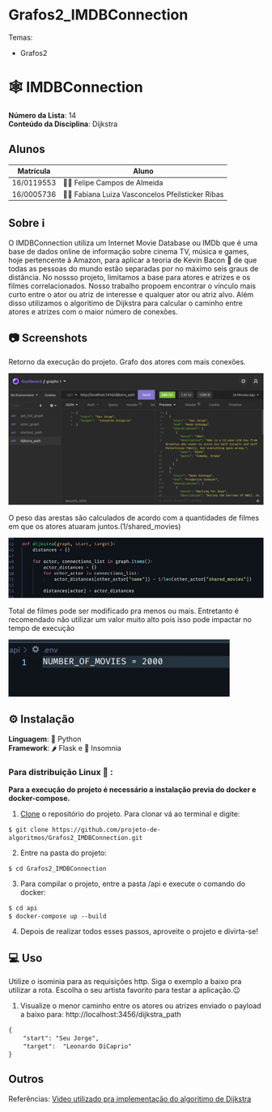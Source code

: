 # Grafos2_IMDBConnection

Temas:
 - Grafos2

# 🕸️ IMDBConnection
  
**Número da Lista**: 14<br>
**Conteúdo da Disciplina**: Dijkstra <br>

## Alunos
|Matrícula | Aluno |
| -- | -- |
| 16/0119553  |  👨‍💻 Felipe Campos de Almeida |
| 16/0005736  |  👩‍💻 Fabiana Luiza Vasconcelos Pfeilsticker Ribas |

## Sobre ℹ️
O IMDBConnection utiliza um Internet Movie Database ou IMDb que é uma base de dados online de informação sobre cinema TV, música e games, hoje pertencente à Amazon, para aplicar a teoria de Kevin Bacon 🥓 de que todas as pessoas do mundo estão separadas por no máximo seis graus de distância. No nossso projeto, limitamos a base para atores e atrizes e os filmes correlacionados. Nosso trabalho propoem encontrar o vínculo mais curto entre o ator ou atriz de interesse e qualquer ator ou atriz alvo. Além disso utilizamos o algoritimo de Dijkstra para calcular o caminho entre atores e atrizes com o maior número de conexões.

## 📷 Screenshots 
Retorno da execução do projeto. Grafo dos atores com mais conexões.

![dijkstra_graph_result](img/dijkstra_path.jpg)

O peso das arestas são calculados de acordo com a quantidades de filmes em que os atores atuaram juntos.(1/shared_movies)

![dijkstra_graph_algorithm](img/dijkstra_algorithm.jpg)

Total de filmes pode ser modificado pra menos ou mais. Entretanto é recomendado não utilizar um valor muito alto pois isso pode impactar no tempo de execução

![dijkstra_graph_algorithm](img/total_movies.jpg)

## ⚙️ Instalação 
**Linguagem**: 🐍 Python<br>
**Framework**: 🌶️ Flask e 💜 Insomnia<br>


### Para distribuição Linux 🐧 :

**Para a execução do projeto é necessário a instalação previa do docker e docker-compose.**

1) [Clone](https://help.github.com/en/articles/cloning-a-repository) o repositório do projeto. Para clonar vá ao terminal e digite:
~~~
$ git clone https://github.com/projeto-de-algoritmos/Grafos2_IMDBConnection.git
~~~

2) Entre na pasta do projeto:
~~~
$ cd Grafos2_IMDBConnection
~~~

3) Para compilar o projeto, entre a pasta /api e execute o comando do docker:
~~~
$ cd api
$ docker-compose up --build
~~~

4) Depois de realizar todos esses passos, aproveite o projeto e divirta-se!

## 💻 Uso 
Utilize o isominia para as requisições http. Siga o exemplo a baixo pra utilizar a rota. Escolha o seu artista favorito para testar a aplicação.😉

1) Visualize o menor caminho entre os atores ou atrizes enviado o payload a baixo para: http://localhost:3456/dijkstra_path
~~~
{ 
    "start": "Seu Jorge",
    "target":  "Leonardo DiCaprio"
}
~~~

## Outros 
Referências: [Video utilizado pra implementação do algoritimo de Dijkstra](https://www.youtube.com/watch?v=IG1QioWSXRI)
